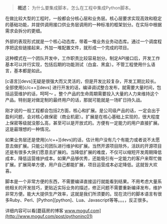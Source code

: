 
> **概述：** 为什么要集成脚本，怎么在工程中集成Python脚本。

在做比较大型的工程时，一般都会分核心层和业务层。核心层要求实现高效和稳定的基础功能，并提供调用接口供业务层调用的一种标准的框架划分。在实际中根据需求会拆分的更细。

外部的表现形式就是一个核心动态库，带着一堆业务业务动态库。通过一个调度程序把这些链接起来，外加一堆配置文件，就形成一个完成的项目。

这种模式在一个团队开发中，工作职责比较容易划分。制定API接口后，开发工作基本可以并行实现，包括后期的功能测试（白盒、黑盒）。不管工程使用什么语言，基本都是如此。


[c语言][devs]无疑是很强大而又灵活的，但是开发比较复杂，开发工期比较长。全部使用[c/c++][devs] 进行开发的话，编译调试整合发布，就需要大量时间，包括运营维护的话，呵呵～ 。整个产品的生命周期需要投入大量的人力来维持这个产品。特别是对做定制的最终用户的话，那就可能就是一场旷日持久战。

<!--more-->

刚才说的一般工程都会包括2方面，核心和扩展。是公司级产品的话，一定会出于盈利问题，会对核心做保密（商业机密）。扩展是在核心基础上实现的，很大程度上保密等级就没那么高，甚至可以是开放式的。方便有一定能力的用户直接扩展。这是最理想的一种情况。


如果业务层还是使用[c/c++][devs]的话，估计用户没有几个有能力或者说不太愿意去做扩展。只能公司团队进行维护和扩展。当然开源项目除外，活跃的开源项目还是有很多大侠们愿意去扩展的。当降低扩展的难度，不仅可以缩短开发周期降低成本，降低运营维护成本。如果产品够优秀，还能吸引有一定能力的客户来帮忙做扩展。扩展简单方便，用户自己都能扩展，项目运营成本必定降低。这就皆大欢喜。


脚本是一个非常方便的东西，不需要编译直接运行就能看到结果。不用考虑大量系统相关的开发技巧，更贴近实际业务的描述，修正问题不需要重新编译发布，维护非常方便。能大大提供生产效率，这就是我们所须要的。现在流行的脚本语言有很多Ruby、Perl、[Python][python]、Lua、Javascript等等。。。，反正很多。


详细内容可以看[蘑菇房的博客 www.moguf.com](http://www.moguf.com/post/pythoninc01)